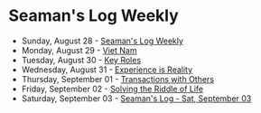 # Seaman's Log Weekly

* Sunday, August 28 - [Seaman's Log Weekly](08-28)
* Monday, August 29 - [Viet Nam](08-29)
* Tuesday, August 30 - [Key Roles](08-30)
* Wednesday, August 31 - [Experience is Reality](08-31)
* Thursday, September 01 - [Transactions with Others](09-01)
* Friday, September 02 - [Solving the Riddle of Life](09-02)
* Saturday, September 03 - [Seaman's Log - Sat, September 03](09-03)
